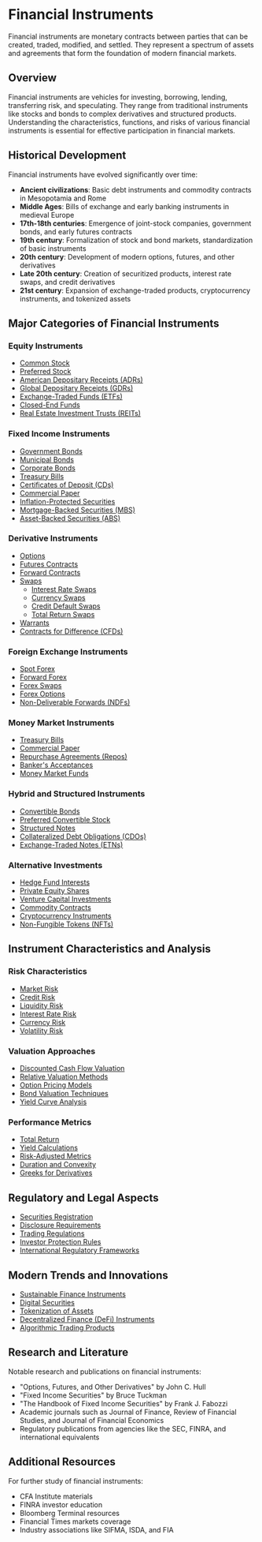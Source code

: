 # Financial Instruments

Financial instruments are monetary contracts between parties that can be created, traded, modified, and settled. They represent a spectrum of assets and agreements that form the foundation of modern financial markets.

## Overview

Financial instruments are vehicles for investing, borrowing, lending, transferring risk, and speculating. They range from traditional instruments like stocks and bonds to complex derivatives and structured products. Understanding the characteristics, functions, and risks of various financial instruments is essential for effective participation in financial markets.

## Historical Development

Financial instruments have evolved significantly over time:

- **Ancient civilizations**: Basic debt instruments and commodity contracts in Mesopotamia and Rome
- **Middle Ages**: Bills of exchange and early banking instruments in medieval Europe
- **17th-18th centuries**: Emergence of joint-stock companies, government bonds, and early futures contracts
- **19th century**: Formalization of stock and bond markets, standardization of basic instruments
- **20th century**: Development of modern options, futures, and other derivatives
- **Late 20th century**: Creation of securitized products, interest rate swaps, and credit derivatives
- **21st century**: Expansion of exchange-traded products, cryptocurrency instruments, and tokenized assets

## Major Categories of Financial Instruments

### Equity Instruments

- [Common Stock](./common-stock.md)
- [Preferred Stock](./preferred-stock.md)
- [American Depositary Receipts (ADRs)](./adrs.md)
- [Global Depositary Receipts (GDRs)](./gdrs.md)
- [Exchange-Traded Funds (ETFs)](./etfs.md)
- [Closed-End Funds](./closed-end-funds.md)
- [Real Estate Investment Trusts (REITs)](./reits.md)

### Fixed Income Instruments

- [Government Bonds](./government-bonds.md)
- [Municipal Bonds](./municipal-bonds.md)
- [Corporate Bonds](./corporate-bonds.md)
- [Treasury Bills](./treasury-bills.md)
- [Certificates of Deposit (CDs)](./certificates-of-deposit.md)
- [Commercial Paper](./commercial-paper.md)
- [Inflation-Protected Securities](./inflation-protected-securities.md)
- [Mortgage-Backed Securities (MBS)](./mortgage-backed-securities.md)
- [Asset-Backed Securities (ABS)](./asset-backed-securities.md)

### Derivative Instruments

- [Options](./options.md)
- [Futures Contracts](./futures-contracts.md)
- [Forward Contracts](./forward-contracts.md)
- [Swaps](./swaps.md)
  - [Interest Rate Swaps](./interest-rate-swaps.md)
  - [Currency Swaps](./currency-swaps.md)
  - [Credit Default Swaps](./credit-default-swaps.md)
  - [Total Return Swaps](./total-return-swaps.md)
- [Warrants](./warrants.md)
- [Contracts for Difference (CFDs)](./cfds.md)

### Foreign Exchange Instruments

- [Spot Forex](./spot-forex.md)
- [Forward Forex](./forward-forex.md)
- [Forex Swaps](./forex-swaps.md)
- [Forex Options](./forex-options.md)
- [Non-Deliverable Forwards (NDFs)](./ndfs.md)

### Money Market Instruments

- [Treasury Bills](./t-bills.md)
- [Commercial Paper](./commercial-paper.md)
- [Repurchase Agreements (Repos)](./repos.md)
- [Banker's Acceptances](./bankers-acceptances.md)
- [Money Market Funds](./money-market-funds.md)

### Hybrid and Structured Instruments

- [Convertible Bonds](./convertible-bonds.md)
- [Preferred Convertible Stock](./preferred-convertible-stock.md)
- [Structured Notes](./structured-notes.md)
- [Collateralized Debt Obligations (CDOs)](./cdos.md)
- [Exchange-Traded Notes (ETNs)](./etns.md)

### Alternative Investments

- [Hedge Fund Interests](./hedge-fund-interests.md)
- [Private Equity Shares](./private-equity-shares.md)
- [Venture Capital Investments](./venture-capital-investments.md)
- [Commodity Contracts](./commodity-contracts.md)
- [Cryptocurrency Instruments](./cryptocurrency-instruments.md)
- [Non-Fungible Tokens (NFTs)](./nfts.md)

## Instrument Characteristics and Analysis

### Risk Characteristics

- [Market Risk](./market-risk.md)
- [Credit Risk](./credit-risk.md)
- [Liquidity Risk](./liquidity-risk.md)
- [Interest Rate Risk](./interest-rate-risk.md)
- [Currency Risk](./currency-risk.md)
- [Volatility Risk](./volatility-risk.md)

### Valuation Approaches

- [Discounted Cash Flow Valuation](./dcf-valuation.md)
- [Relative Valuation Methods](./relative-valuation.md)
- [Option Pricing Models](./option-pricing-models.md)
- [Bond Valuation Techniques](./bond-valuation.md)
- [Yield Curve Analysis](./yield-curve-analysis.md)

### Performance Metrics

- [Total Return](./total-return.md)
- [Yield Calculations](./yield-calculations.md)
- [Risk-Adjusted Metrics](./risk-adjusted-metrics.md)
- [Duration and Convexity](./duration-and-convexity.md)
- [Greeks for Derivatives](./greeks.md)

## Regulatory and Legal Aspects

- [Securities Registration](./securities-registration.md)
- [Disclosure Requirements](./disclosure-requirements.md)
- [Trading Regulations](./trading-regulations.md)
- [Investor Protection Rules](./investor-protection.md)
- [International Regulatory Frameworks](./international-regulations.md)

## Modern Trends and Innovations

- [Sustainable Finance Instruments](./sustainable-finance.md)
- [Digital Securities](./digital-securities.md)
- [Tokenization of Assets](./asset-tokenization.md)
- [Decentralized Finance (DeFi) Instruments](./defi-instruments.md)
- [Algorithmic Trading Products](./algorithmic-trading-products.md)

## Research and Literature

Notable research and publications on financial instruments:
- "Options, Futures, and Other Derivatives" by John C. Hull
- "Fixed Income Securities" by Bruce Tuckman
- "The Handbook of Fixed Income Securities" by Frank J. Fabozzi
- Academic journals such as Journal of Finance, Review of Financial Studies, and Journal of Financial Economics
- Regulatory publications from agencies like the SEC, FINRA, and international equivalents

## Additional Resources

For further study of financial instruments:
- CFA Institute materials
- FINRA investor education
- Bloomberg Terminal resources
- Financial Times markets coverage
- Industry associations like SIFMA, ISDA, and FIA 